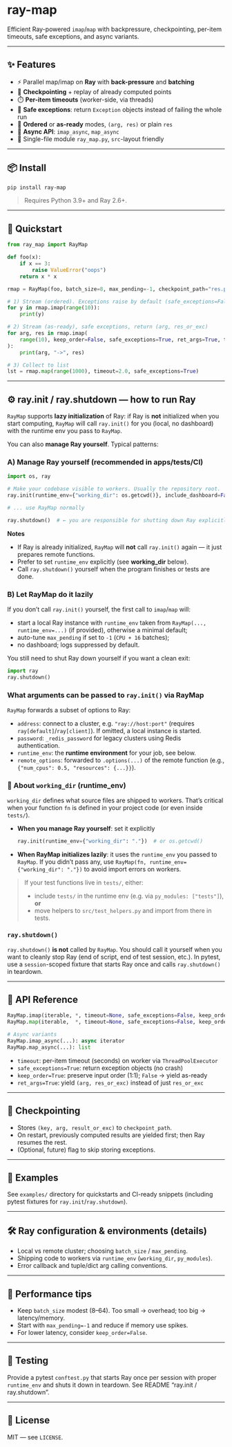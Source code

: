 # ray-map

Efficient Ray-powered `imap`/`map` with backpressure, checkpointing, per-item timeouts, safe exceptions, and async variants.

---

## ✨ Features

* ⚡ Parallel map/imap on **Ray** with **back-pressure** and **batching**
* 💾 **Checkpointing** + replay of already computed points
* ⏱️ **Per-item timeouts** (worker-side, via threads)
* 🧯 **Safe exceptions**: return `Exception` objects instead of failing the whole run
* 🔁 **Ordered** or **as-ready** modes, `(arg, res)` or plain `res`
* 🧰 **Async API**: `imap_async`, `map_async`
* 🧩 Single-file module `ray_map.py`, `src`-layout friendly

---

## 📦 Install

```bash
pip install ray-map
```

> Requires Python 3.9+ and Ray 2.6+.

---

## 🚀 Quickstart

```python
from ray_map import RayMap

def foo(x):
    if x == 3:
        raise ValueError("oops")
    return x * x

rmap = RayMap(foo, batch_size=8, max_pending=-1, checkpoint_path="res.pkl")

# 1) Stream (ordered). Exceptions raise by default (safe_exceptions=False)
for y in rmap.imap(range(10)):
    print(y)

# 2) Stream (as-ready), safe exceptions, return (arg, res_or_exc)
for arg, res in rmap.imap(
    range(10), keep_order=False, safe_exceptions=True, ret_args=True, timeout=2.0
):
    print(arg, "->", res)

# 3) Collect to list
lst = rmap.map(range(1000), timeout=2.0, safe_exceptions=True)
```

---

## ⚙️ ray.init / ray.shutdown — how to run Ray

`RayMap` supports **lazy initialization** of Ray: if Ray is **not** initialized when you start computing, `RayMap` will call `ray.init()` for you (local, no dashboard) with the runtime env you pass to `RayMap`.

You can also **manage Ray yourself**. Typical patterns:

### A) Manage Ray yourself (recommended in apps/tests/CI)

```python
import os, ray

# Make your codebase visible to workers. Usually the repository root.
ray.init(runtime_env={"working_dir": os.getcwd()}, include_dashboard=False)

# ... use RayMap normally

ray.shutdown()  # ← you are responsible for shutting down Ray explicitly
```

**Notes**

* If Ray is already initialized, `RayMap` will **not** call `ray.init()` again — it just prepares remote functions.
* Prefer to set `runtime_env` explicitly (see **working_dir** below).
* Call `ray.shutdown()` yourself when the program finishes or tests are done.

### B) Let RayMap do it lazily

If you don’t call `ray.init()` yourself, the first call to `imap`/`map` will:

* start a local Ray instance with `runtime_env` taken from `RayMap(..., runtime_env=...)` (if provided), otherwise a minimal default;
* auto-tune `max_pending` if set to `-1` (`CPU + 16` batches);
* no dashboard; logs suppressed by default.

You still need to shut Ray down yourself if you want a clean exit:

```python
import ray
ray.shutdown()
```

### What arguments can be passed to `ray.init()` via RayMap

`RayMap` forwards a subset of options to Ray:

* `address`: connect to a cluster, e.g. `"ray://host:port"` (requires `ray[default]`/`ray[client]`). If omitted, a local instance is started.
* `password`: `_redis_password` for legacy clusters using Redis authentication.
* `runtime_env`: the **runtime environment** for your job, see below.
* `remote_options`: forwarded to `.options(...)` of the remote function (e.g., `{"num_cpus": 0.5, "resources": {...}}`).

### 📂 About `working_dir` (runtime_env)

`working_dir` defines what source files are shipped to workers. That’s critical when your function `fn` is defined in your project code (or even inside `tests/`).

* **When you manage Ray yourself**: set it explicitly

  ```python
  ray.init(runtime_env={"working_dir": "."})  # or os.getcwd()
  ```
* **When RayMap initializes lazily**: it uses the `runtime_env` you passed to `RayMap`. If you didn’t pass any, use `RayMap(fn, runtime_env={"working_dir": "."})` to avoid import errors on workers.

> If your test functions live in `tests/`, either:
>
> * include `tests/` in the runtime env (e.g. via `py_modules: ["tests"]`), **or**
> * move helpers to `src/test_helpers.py` and import from there in tests.

### `ray.shutdown()`

`ray.shutdown()` **is not** called by `RayMap`. You should call it yourself when you want to cleanly stop Ray (end of script, end of test session, etc.). In pytest, use a `session`-scoped fixture that starts Ray once and calls `ray.shutdown()` in teardown.

---

## 🧭 API Reference

```python
RayMap.imap(iterable, *, timeout=None, safe_exceptions=False, keep_order=True, ret_args=False) -> iterator
RayMap.map(iterable,  *, timeout=None, safe_exceptions=False, keep_order=True, ret_args=False) -> list

# Async variants
RayMap.imap_async(...): async iterator
RayMap.map_async(...): list
```

* `timeout`: per-item timeout (seconds) on worker via `ThreadPoolExecutor`
* `safe_exceptions=True`: return exception objects (no crash)
* `keep_order=True`: preserve input order (1:1); `False` → yield as-ready
* `ret_args=True`: yield `(arg, res_or_exc)` instead of just `res_or_exc`

---

## 💾 Checkpointing

* Stores `(key, arg, result_or_exc)` to `checkpoint_path`.
* On restart, previously computed results are yielded first; then Ray resumes the rest.
* (Optional, future) flag to skip storing exceptions.

---

## 🧪 Examples

See `examples/` directory for quickstarts and CI-ready snippets (including pytest fixtures for `ray.init`/`ray.shutdown`).

---

## 🛠️ Ray configuration & environments (details)

* Local vs remote cluster; choosing `batch_size` / `max_pending`.
* Shipping code to workers via `runtime_env` (`working_dir`, `py_modules`).
* Error callback and tuple/dict arg calling conventions.

---

## 📐 Performance tips

* Keep `batch_size` modest (8–64). Too small → overhead; too big → latency/memory.
* Start with `max_pending=-1` and reduce if memory use spikes.
* For lower latency, consider `keep_order=False`.

---

## 🧪 Testing

Provide a pytest `conftest.py` that starts Ray once per session with proper `runtime_env` and shuts it down in teardown. See README “ray.init / ray.shutdown”.

---

## 📄 License

MIT — see `LICENSE`.
